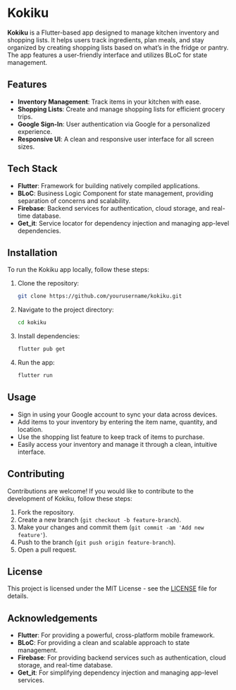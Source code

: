 # Kokiku

**Kokiku** is a Flutter-based app designed to manage kitchen inventory and shopping lists. It helps users track ingredients, plan meals, and stay organized by creating shopping lists based on what’s in the fridge or pantry. The app features a user-friendly interface and utilizes BLoC for state management.

## Features

- **Inventory Management**: Track items in your kitchen with ease.
- **Shopping Lists**: Create and manage shopping lists for efficient grocery trips.
- **Google Sign-In**: User authentication via Google for a personalized experience.
- **Responsive UI**: A clean and responsive user interface for all screen sizes.

## Tech Stack

- **Flutter**: Framework for building natively compiled applications.
- **BLoC**: Business Logic Component for state management, providing separation of concerns and scalability.
- **Firebase**: Backend services for authentication, cloud storage, and real-time database.
- **Get_it**: Service locator for dependency injection and managing app-level dependencies.

## Installation

To run the Kokiku app locally, follow these steps:

1. Clone the repository:
    ```bash
    git clone https://github.com/yourusername/kokiku.git
    ```

2. Navigate to the project directory:
    ```bash
    cd kokiku
    ```

3. Install dependencies:
    ```bash
    flutter pub get
    ```

4. Run the app:
    ```bash
    flutter run
    ```

## Usage

- Sign in using your Google account to sync your data across devices.
- Add items to your inventory by entering the item name, quantity, and location.
- Use the shopping list feature to keep track of items to purchase.
- Easily access your inventory and manage it through a clean, intuitive interface.

## Contributing

Contributions are welcome! If you would like to contribute to the development of Kokiku, follow these steps:

1. Fork the repository.
2. Create a new branch (`git checkout -b feature-branch`).
3. Make your changes and commit them (`git commit -am 'Add new feature'`).
4. Push to the branch (`git push origin feature-branch`).
5. Open a pull request.

## License

This project is licensed under the MIT License - see the [LICENSE](LICENSE) file for details.

## Acknowledgements

- **Flutter**: For providing a powerful, cross-platform mobile framework.
- **BLoC**: For providing a clean and scalable approach to state management.
- **Firebase**: For providing backend services such as authentication, cloud storage, and real-time database.
- **Get_it**: For simplifying dependency injection and managing app-level services.
